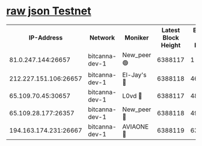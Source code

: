 [raw json Testnet](https://rpc-check.bcat.stavr.tech/bcat/rpc-bcat-result.json)
=


<table><tr><th>IP-Address</th><th>Network</th><th>Moniker</th><th>Latest Block Height</th><th>Earliest Block Height</th><th>Catching Up</th><th>Tx Index</th><th>Voting Power</th><th>Scan Time</th></tr><tr><td>81.0.247.144:26657</td><td>bitcanna-dev-1</td><td>New_peer 🟢</td><td>6388117</td><td>1</td><td>False</td><td>on</td><td>0</td><td>2024-02-11T05:10:51.695217516UTC</td></tr><tr><td>212.227.151.106:26657</td><td>bitcanna-dev-1</td><td>El-Jay's 🔴</td><td>6388118</td><td>4670391</td><td>False</td><td>on</td><td>2218164</td><td>2024-02-11T05:10:58.498381599UTC</td></tr><tr><td>65.109.70.45:30657</td><td>bitcanna-dev-1</td><td>L0vd 🔴</td><td>6388117</td><td>4828155</td><td>False</td><td>on</td><td>307920</td><td>2024-02-11T05:10:52.084439360UTC</td></tr><tr><td>65.109.28.177:26357</td><td>bitcanna-dev-1</td><td>New_peer 🔴</td><td>6388118</td><td>4952911</td><td>False</td><td>on</td><td>2237067</td><td>2024-02-11T05:10:58.848173200UTC</td></tr><tr><td>194.163.174.231:26667</td><td>bitcanna-dev-1</td><td>AVIAONE 🔴</td><td>6388119</td><td>6384411</td><td>False</td><td>on</td><td>1949865</td><td>2024-02-11T05:11:03.331692176UTC</td></tr></table>